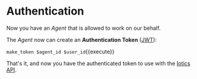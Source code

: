 # Authentication

Now you have an _Agent_ that is allowed to work on our behalf.

The _Agent_ now can create an **Authentication Token** ([JWT](https://en.wikipedia.org/wiki/JSON_Web_Token)):

`make_token $agent_id $user_id`{{execute}}

That's it, and now you have the authenticated token to use with the [Iotics API](https://docs.iotics.com/reference).
